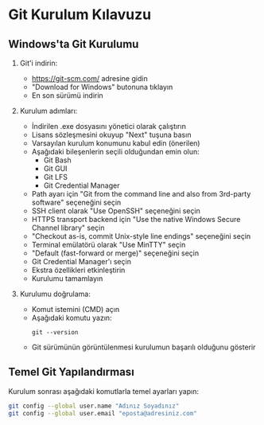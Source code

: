 # Git Kurulum Kılavuzu

## Windows'ta Git Kurulumu

1. Git'i indirin:
   - https://git-scm.com/ adresine gidin
   - "Download for Windows" butonuna tıklayın
   - En son sürümü indirin

2. Kurulum adımları:
   - İndirilen .exe dosyasını yönetici olarak çalıştırın
   - Lisans sözleşmesini okuyup "Next" tuşuna basın
   - Varsayılan kurulum konumunu kabul edin (önerilen)
   - Aşağıdaki bileşenlerin seçili olduğundan emin olun:
     * Git Bash
     * Git GUI
     * Git LFS
     * Git Credential Manager
   - Path ayarı için "Git from the command line and also from 3rd-party software" seçeneğini seçin
   - SSH client olarak "Use OpenSSH" seçeneğini seçin
   - HTTPS transport backend için "Use the native Windows Secure Channel library" seçin
   - "Checkout as-is, commit Unix-style line endings" seçeneğini seçin
   - Terminal emülatörü olarak "Use MinTTY" seçin
   - "Default (fast-forward or merge)" seçeneğini seçin
   - Git Credential Manager'ı seçin
   - Ekstra özellikleri etkinleştirin
   - Kurulumu tamamlayın

3. Kurulumu doğrulama:
   - Komut istemini (CMD) açın
   - Aşağıdaki komutu yazın:
     ```
     git --version
     ```
   - Git sürümünün görüntülenmesi kurulumun başarılı olduğunu gösterir

## Temel Git Yapılandırması

Kurulum sonrası aşağıdaki komutlarla temel ayarları yapın:

```bash
git config --global user.name "Adınız Soyadınız"
git config --global user.email "eposta@adresiniz.com"
```
